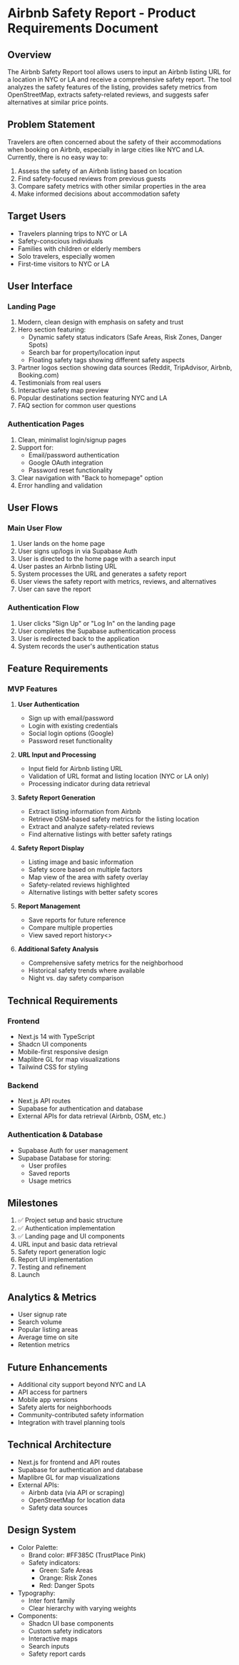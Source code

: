 # Airbnb Safety Report - Product Requirements Document

## Overview
The Airbnb Safety Report tool allows users to input an Airbnb listing URL for a location in NYC or LA and receive a comprehensive safety report. The tool analyzes the safety features of the listing, provides safety metrics from OpenStreetMap, extracts safety-related reviews, and suggests safer alternatives at similar price points.

## Problem Statement
Travelers are often concerned about the safety of their accommodations when booking on Airbnb, especially in large cities like NYC and LA. Currently, there is no easy way to:
1. Assess the safety of an Airbnb listing based on location
2. Find safety-focused reviews from previous guests
3. Compare safety metrics with other similar properties in the area
4. Make informed decisions about accommodation safety

## Target Users
- Travelers planning trips to NYC or LA
- Safety-conscious individuals
- Families with children or elderly members
- Solo travelers, especially women
- First-time visitors to NYC or LA

## User Interface

### Landing Page
1. Modern, clean design with emphasis on safety and trust
2. Hero section featuring:
   - Dynamic safety status indicators (Safe Areas, Risk Zones, Danger Spots)
   - Search bar for property/location input
   - Floating safety tags showing different safety aspects
3. Partner logos section showing data sources (Reddit, TripAdvisor, Airbnb, Booking.com)
4. Testimonials from real users
5. Interactive safety map preview
6. Popular destinations section featuring NYC and LA
7. FAQ section for common user questions

### Authentication Pages
1. Clean, minimalist login/signup pages
2. Support for:
   - Email/password authentication
   - Google OAuth integration
   - Password reset functionality
3. Clear navigation with "Back to homepage" option
4. Error handling and validation

## User Flows

### Main User Flow
1. User lands on the home page
2. User signs up/logs in via Supabase Auth
3. User is directed to the home page with a search input
4. User pastes an Airbnb listing URL
5. System processes the URL and generates a safety report
6. User views the safety report with metrics, reviews, and alternatives
7. User can save the report

### Authentication Flow
1. User clicks "Sign Up" or "Log In" on the landing page
2. User completes the Supabase authentication process
3. User is redirected back to the application
4. System records the user's authentication status

## Feature Requirements

### MVP Features
1. **User Authentication**
   - Sign up with email/password
   - Login with existing credentials
   - Social login options (Google)
   - Password reset functionality

2. **URL Input and Processing**
   - Input field for Airbnb listing URL
   - Validation of URL format and listing location (NYC or LA only)
   - Processing indicator during data retrieval

3. **Safety Report Generation**
   - Extract listing information from Airbnb
   - Retrieve OSM-based safety metrics for the listing location
   - Extract and analyze safety-related reviews
   - Find alternative listings with better safety ratings

4. **Safety Report Display**
   - Listing image and basic information
   - Safety score based on multiple factors
   - Map view of the area with safety overlay
   - Safety-related reviews highlighted
   - Alternative listings with better safety scores

5. **Report Management**
   - Save reports for future reference
   - Compare multiple properties
   - View saved report history<>

6. **Additional Safety Analysis**
   - Comprehensive safety metrics for the neighborhood
   - Historical safety trends where available
   - Night vs. day safety comparison

## Technical Requirements

### Frontend
- Next.js 14 with TypeScript
- Shadcn UI components
- Mobile-first responsive design
- Maplibre GL for map visualizations
- Tailwind CSS for styling

### Backend
- Next.js API routes
- Supabase for authentication and database
- External APIs for data retrieval (Airbnb, OSM, etc.)

### Authentication & Database
- Supabase Auth for user management
- Supabase Database for storing:
  - User profiles
  - Saved reports
  - Usage metrics

## Milestones
1. ✅ Project setup and basic structure
2. ✅ Authentication implementation
3. ✅ Landing page and UI components
4. URL input and basic data retrieval
5. Safety report generation logic
6. Report UI implementation
7. Testing and refinement
8. Launch

## Analytics & Metrics
- User signup rate
- Search volume
- Popular listing areas
- Average time on site
- Retention metrics

## Future Enhancements
- Additional city support beyond NYC and LA
- API access for partners
- Mobile app versions
- Safety alerts for neighborhoods
- Community-contributed safety information
- Integration with travel planning tools

## Technical Architecture
- Next.js for frontend and API routes
- Supabase for authentication and database
- Maplibre GL for map visualizations
- External APIs:
  - Airbnb data (via API or scraping)
  - OpenStreetMap for location data
  - Safety data sources

## Design System
- Color Palette:
  - Brand color: #FF385C (TrustPlace Pink)
  - Safety indicators:
    - Green: Safe Areas
    - Orange: Risk Zones
    - Red: Danger Spots
- Typography:
  - Inter font family
  - Clear hierarchy with varying weights
- Components:
  - Shadcn UI base components
  - Custom safety indicators
  - Interactive maps
  - Search inputs
  - Safety report cards 